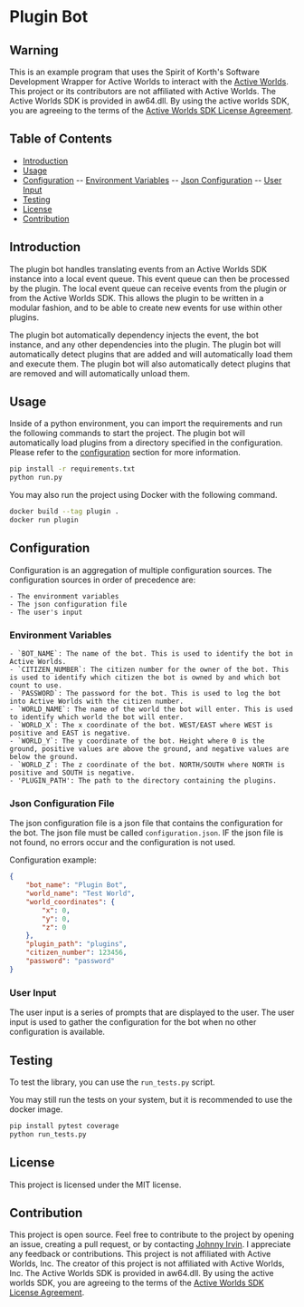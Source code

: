 # Plugin Bot

## Warning

This is an example program that uses the Spirit of Korth's Software Development Wrapper for Active Worlds to interact with the [Active Worlds](https://www.activeworlds.com). This project or its contributors are not affiliated with Active Worlds. The Active Worlds SDK is provided in aw64.dll. By using the active worlds SDK, you are agreeing to the terms of the [Active Worlds SDK License Agreement](https://www.activeworlds.com/sdk/download.htm).

## Table of Contents

- [Introduction](#introduction)
- [Usage](#usage)
- [Configuration](#configuration)
-- [Environment Variables](#environment-variables)
-- [Json Configuration](#json-configuration-file)
-- [User Input](#user-input)
- [Testing](#testing)
- [License](#license)
- [Contribution](#contribution)

## Introduction

The plugin bot handles translating events from an Active Worlds SDK instance into a local event queue. This event queue can then be processed by the plugin. The local event queue can receive events from the plugin or from the Active Worlds SDK. This allows the plugin to be written in a modular fashion, and to be able to create new events for use within other plugins.

The plugin bot automatically dependency injects the event, the bot instance, and any other dependencies into the plugin. The plugin bot will automatically detect plugins that are added and will automatically load them and execute them. The plugin bot will also automatically detect plugins that are removed and will automatically unload them.

## Usage

Inside of a python environment, you can import the requirements and run the following commands to start the project. The plugin bot will automatically load plugins from a directory specified in the configuration. Please refer to the [configuration](#configuration) section for more information.

```bash
pip install -r requirements.txt
python run.py
```

You may also run the project using Docker with the following command.

```bash
docker build --tag plugin .
docker run plugin
```

## Configuration

Configuration is an aggregation of multiple configuration sources. The configuration sources in order of precedence are:

    - The environment variables
    - The json configuration file
    - The user's input

### Environment Variables

    - `BOT_NAME`: The name of the bot. This is used to identify the bot in Active Worlds.
    - `CITIZEN_NUMBER`: The citizen number for the owner of the bot. This is used to identify which citizen the bot is owned by and which bot count to use.
    - `PASSWORD`: The password for the bot. This is used to log the bot into Active Worlds with the citizen number.
    - `WORLD_NAME`: The name of the world the bot will enter. This is used to identify which world the bot will enter.
    - `WORLD_X`: The x coordinate of the bot. WEST/EAST where WEST is positive and EAST is negative.
    - `WORLD_Y`: The y coordinate of the bot. Height where 0 is the ground, positive values are above the ground, and negative values are below the ground.
    - `WORLD_Z`: The z coordinate of the bot. NORTH/SOUTH where NORTH is positive and SOUTH is negative.
    - 'PLUGIN_PATH': The path to the directory containing the plugins.

### Json Configuration File

The json configuration file is a json file that contains the configuration for the bot. The json file must be called `configuration.json`. IF the json file is not found, no errors occur and the configuration is not used.

Configuration example:
```json
{
    "bot_name": "Plugin Bot",
    "world_name": "Test World",
    "world_coordinates": {
        "x": 0,
        "y": 0,
        "z": 0
    },
    "plugin_path": "plugins",
    "citizen_number": 123456,
    "password": "password"
}
```

### User Input

The user input is a series of prompts that are displayed to the user. The user input is used to gather the configuration for the bot when no other configuration is available.

## Testing
To test the library, you can use the `run_tests.py` script.


You may still run the tests on your system, but it is recommended to use the docker image.
```bash
pip install pytest coverage
python run_tests.py
```

## License

This project is licensed under the MIT license.

## Contribution

This project is open source. Feel free to contribute to the project by opening an issue, creating a pull request, or by contacting [Johnny Irvin](mailto:irvinjohnathan@gmail.com). I appreciate any feedback or contributions. This project is not affiliated with Active Worlds, Inc. The creator of this project is not affiliated with Active Worlds, Inc. The Active Worlds SDK is provided in aw64.dll. By using the active worlds SDK, you are agreeing to the terms of the [Active Worlds SDK License Agreement](https://www.activeworlds.com/sdk/download.htm).